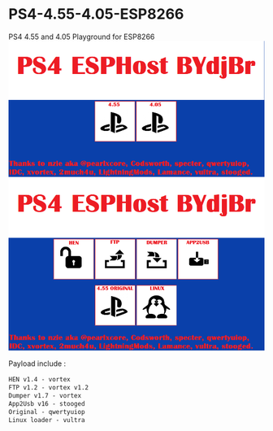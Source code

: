 # PS4-4.55-4.05-ESP8266
PS4 4.55 and 4.05 Playground for ESP8266
![capture1](https://raw.githubusercontent.com/BYdjBr/PS4-4.55-4.05-ESP8266/master/ESPHostMenu.png)
![capture2](https://raw.githubusercontent.com/BYdjBr/PS4-4.55-4.05-ESP8266/master/ESPHostMenu455.png)

Payload include :

    HEN v1.4 - vortex 
    FTP v1.2 - vortex v1.2
    Dumper v1.7 - vortex 
    App2Usb v16 - stooged
    Original - qwertyuiop
    Linux loader - vultra
